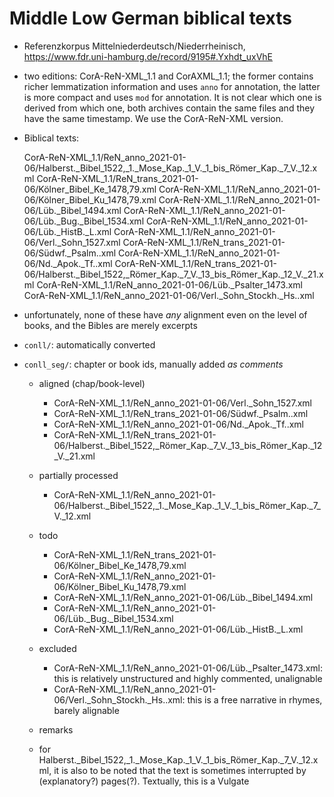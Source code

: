 # Middle Low German biblical texts

- Referenzkorpus Mittelniederdeutsch/Niederrheinisch, https://www.fdr.uni-hamburg.de/record/9195#.Yxhdt_uxVhE
- two editions: CorA-ReN-XML_1.1 and CorAXML_1.1; the former contains richer lemmatization information and uses `anno` for annotation, the latter is more compact and uses `mod` for annotation. It is not clear which one is derived from which one, both archives contain the same files and they have the same timestamp. We use the CorA-ReN-XML version.
- Biblical texts:

	CorA-ReN-XML_1.1/ReN_anno_2021-01-06/Halberst._Bibel_1522,_1._Mose_Kap._1_V._1_bis_Römer_Kap._7_V._12.xml
	CorA-ReN-XML_1.1/ReN_trans_2021-01-06/Kölner_Bibel_Ke_1478,79.xml
	CorA-ReN-XML_1.1/ReN_anno_2021-01-06/Kölner_Bibel_Ku_1478,79.xml
	CorA-ReN-XML_1.1/ReN_anno_2021-01-06/Lüb._Bibel_1494.xml
	CorA-ReN-XML_1.1/ReN_anno_2021-01-06/Lüb._Bug._Bibel_1534.xml
	CorA-ReN-XML_1.1/ReN_anno_2021-01-06/Lüb._HistB._L.xml
	CorA-ReN-XML_1.1/ReN_anno_2021-01-06/Verl._Sohn_1527.xml
	CorA-ReN-XML_1.1/ReN_trans_2021-01-06/Südwf._Psalm..xml
	CorA-ReN-XML_1.1/ReN_anno_2021-01-06/Nd._Apok._Tf..xml
	CorA-ReN-XML_1.1/ReN_trans_2021-01-06/Halberst._Bibel_1522,_Römer_Kap._7_V._13_bis_Römer_Kap._12_V._21.xml
	CorA-ReN-XML_1.1/ReN_anno_2021-01-06/Lüb._Psalter_1473.xml
	CorA-ReN-XML_1.1/ReN_anno_2021-01-06/Verl._Sohn_Stockh._Hs..xml

- unfortunately, none of these have *any* alignment even on the level of books, and the Bibles are merely excerpts
- `conll/`: automatically converted
- `conll_seg/`: chapter or book ids, manually added *as comments*

	- aligned (chap/book-level)
		- CorA-ReN-XML_1.1/ReN_anno_2021-01-06/Verl._Sohn_1527.xml
		- CorA-ReN-XML_1.1/ReN_trans_2021-01-06/Südwf._Psalm..xml
		- CorA-ReN-XML_1.1/ReN_anno_2021-01-06/Nd._Apok._Tf..xml
		- CorA-ReN-XML_1.1/ReN_trans_2021-01-06/Halberst._Bibel_1522,_Römer_Kap._7_V._13_bis_Römer_Kap._12_V._21.xml
	- partially processed
		- CorA-ReN-XML_1.1/ReN_anno_2021-01-06/Halberst._Bibel_1522,_1._Mose_Kap._1_V._1_bis_Römer_Kap._7_V._12.xml
	- todo
		- CorA-ReN-XML_1.1/ReN_trans_2021-01-06/Kölner_Bibel_Ke_1478,79.xml
		- CorA-ReN-XML_1.1/ReN_anno_2021-01-06/Kölner_Bibel_Ku_1478,79.xml
		- CorA-ReN-XML_1.1/ReN_anno_2021-01-06/Lüb._Bibel_1494.xml
		- CorA-ReN-XML_1.1/ReN_anno_2021-01-06/Lüb._Bug._Bibel_1534.xml
		- CorA-ReN-XML_1.1/ReN_anno_2021-01-06/Lüb._HistB._L.xml
	
	- excluded
		- CorA-ReN-XML_1.1/ReN_anno_2021-01-06/Lüb._Psalter_1473.xml: this is relatively unstructured and highly commented, unalignable
		- CorA-ReN-XML_1.1/ReN_anno_2021-01-06/Verl._Sohn_Stockh._Hs..xml: this is a free narrative in rhymes, barely alignable

	
	- remarks
	- for Halberst._Bibel_1522,_1._Mose_Kap._1_V._1_bis_Römer_Kap._7_V._12.xml, it is also to be noted that the text is sometimes interrupted by (explanatory?) pages(?). Textually, this is a Vulgate
	